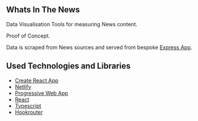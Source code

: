 ## Whats In The News

Data Visualisation Tools for measuring News content.

Proof of Concept.

Data is scraped from News sources and served from bespoke [Express App](https://glitch.com/edit/#!/resonant-gorgeous-pearl).

## Used Technologies and Libraries

- [Create React App](https://github.com/facebook/create-react-app)
- [Netlify](https://www.netlifycms.org/)
- [Progressive Web App](https://web.dev/progressive-web-apps/)
- [React](https://reactjs.org/)
- [Typescript](https://www.typescriptlang.org/)
- [Hookrouter](https://github.com/Paratron/hookrouter)